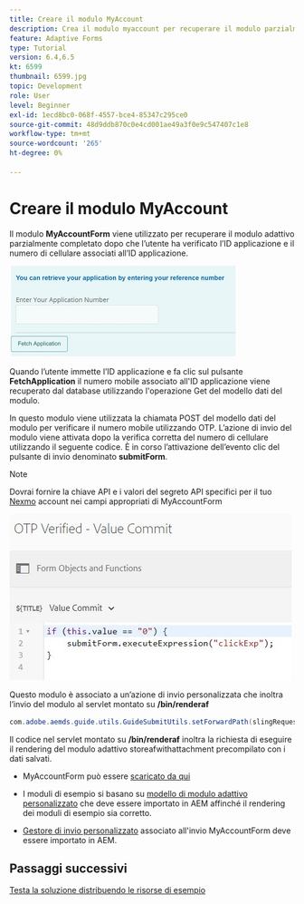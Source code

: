 ```yaml
---
title: Creare il modulo MyAccount
description: Crea il modulo myaccount per recuperare il modulo parzialmente compilato dopo aver verificato con successo l'ID applicazione e il numero di telefono.
feature: Adaptive Forms
type: Tutorial
version: 6.4,6.5
kt: 6599
thumbnail: 6599.jpg
topic: Development
role: User
level: Beginner
exl-id: 1ecd8bc0-068f-4557-bce4-85347c295ce0
source-git-commit: 48d9ddb870c0e4cd001ae49a3f0e9c547407c1e8
workflow-type: tm+mt
source-wordcount: '265'
ht-degree: 0%

---
```


# Creare il modulo MyAccount

Il modulo **MyAccountForm** viene utilizzato per recuperare il modulo adattivo parzialmente completato dopo che l’utente ha verificato l’ID applicazione e il numero di cellulare associati all’ID applicazione.

![modulo del mio account](assets/6599.JPG)

Quando l’utente immette l’ID applicazione e fa clic sul pulsante **FetchApplication** il numero mobile associato all&#39;ID applicazione viene recuperato dal database utilizzando l&#39;operazione Get del modello dati del modulo.

In questo modulo viene utilizzata la chiamata POST del modello dati del modulo per verificare il numero mobile utilizzando OTP. L’azione di invio del modulo viene attivata dopo la verifica corretta del numero di cellulare utilizzando il seguente codice. È in corso l’attivazione dell’evento clic del pulsante di invio denominato **submitForm**.

>[!NOTE]
> Dovrai fornire la chiave API e i valori del segreto API specifici per il tuo [Nexmo](https://dashboard.nexmo.com/) account nei campi appropriati di MyAccountForm

![trigger-submit](assets/trigger-submit.JPG)



Questo modulo è associato a un’azione di invio personalizzata che inoltra l’invio del modulo al servlet montato su **/bin/renderaf**

```java
com.adobe.aemds.guide.utils.GuideSubmitUtils.setForwardPath(slingRequest,"/bin/renderaf",null,null);
```

Il codice nel servlet montato su **/bin/renderaf** inoltra la richiesta di eseguire il rendering del modulo adattivo storeafwithattachment precompilato con i dati salvati.


* MyAccountForm può essere [scaricato da qui](assets/my-account-form.zip)

* I moduli di esempio si basano su [modello di modulo adattivo personalizzato](assets/custom-template-with-page-component.zip) che deve essere importato in AEM affinché il rendering dei moduli di esempio sia corretto.

* [Gestore di invio personalizzato](assets/custom-submit-my-account-form.zip) associato all&#39;invio MyAccountForm deve essere importato in AEM.

## Passaggi successivi

[Testa la soluzione distribuendo le risorse di esempio](./deploy-this-sample.md)
